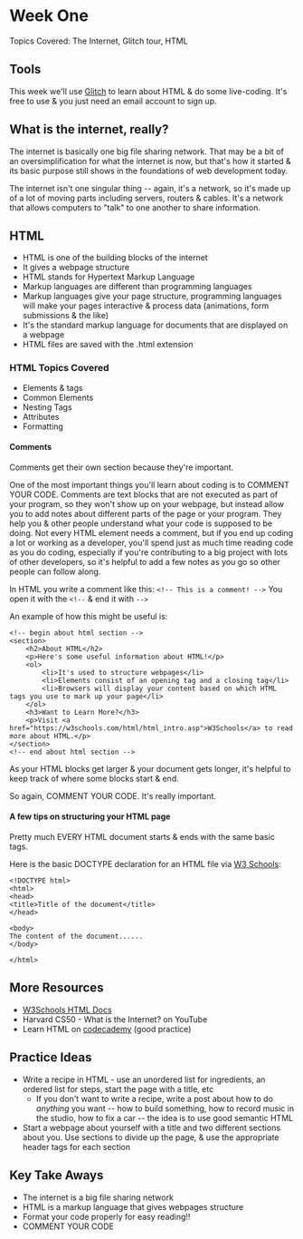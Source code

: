 # Week One

Topics Covered: The Internet, Glitch tour, HTML

## Tools

This week we'll use [Glitch](https://glitch.com/) to learn about HTML & do some live-coding. It's free to use & you just need an email account to sign up.

## What is the internet, really?

The internet is basically one big file sharing network. That may be a bit of an oversimplification for what the internet is now, but that's how it started & its basic purpose still shows in the foundations of web development today.

The internet isn't one singular thing -- again, it's a network, so it's made up of a lot of moving parts including servers, routers & cables. It's a network that allows computers to "talk" to one another to share information.

## HTML

- HTML is one of the building blocks of the internet
- It gives a webpage structure
- HTML stands for Hypertext Markup Language
- Markup languages are different than programming languages
- Markup languages give your page structure, programming languages will make your pages interactive & process data (animations, form submissions & the like)
- It's the standard markup language for documents that are displayed on a webpage
- HTML files are saved with the .html extension

### HTML Topics Covered

- Elements & tags
- Common Elements
- Nesting Tags
- Attributes
- Formatting

#### Comments

Comments get their own section because they're important.

One of the most important things you'll learn about coding is to COMMENT YOUR CODE. Comments are text blocks that are not executed as part of your program, so they won't show up on your webpage, but instead allow you to add notes about different parts of the page or your program. They help you & other people understand what your code is supposed to be doing. Not every HTML element needs a comment, but if you end up coding a lot or working as a developer, you'll spend just as much time reading code as you do coding, especially if you're contributing to a big project with lots of other developers, so it's helpful to add a few notes as you go so other people can follow along.

In HTML you write a comment like this:
`<!-- This is a comment! -->`
You open it with the `<!--` & end it with `-->`

An example of how this might be useful is:

```
<!-- begin about html section -->
<section>
    <h2>About HTML</h2>
    <p>Here's some useful information about HTML!</p>
    <ol>
        <li>It's used to structure webpages</li>
        <li>Elements consist of an opening tag and a closing tag</li>
        <li>Browsers will display your content based on which HTML tags you use to mark up your page</li>
    </ol>
    <h3>Want to Learn More?</h3>
    <p>Visit <a href="https://w3schools.com/html/html_intro.asp">W3Schools</a> to read more about HTML.</p>
</section>
<!-- end about html section -->
```

As your HTML blocks get larger & your document gets longer, it's helpful to keep track of where some blocks start & end.

So again, COMMENT YOUR CODE. It's really important.

#### A few tips on structuring your HTML page

Pretty much EVERY HTML document starts & ends with the same basic tags.

Here is the basic DOCTYPE declaration for an HTML file via [W3 Schools](https://www.w3schools.com/tags/tag_doctype.asp):

```
<!DOCTYPE html>
<html>
<head>
<title>Title of the document</title>
</head>

<body>
The content of the document......
</body>

</html>
```

## More Resources

- [W3Schools HTML Docs](https://www.w3schools.com/html/default.asp)
- Harvard CS50 - What is the Internet? on YouTube
- Learn HTML on [codecademy](https://www.codecademy.com/learn/learn-html) (good practice)

## Practice Ideas

- Write a recipe in HTML - use an unordered list for ingredients, an ordered list for steps, start the page with a title, etc
  - If you don't want to write a recipe, write a post about how to do _anything_ you want -- how to build something, how to record music in the studio, how to fix a car -- the idea is to use good semantic HTML
- Start a webpage about yourself with a title and two different sections about you. Use sections to divide up the page, & use the appropriate header tags for each section

## Key Take Aways

- The internet is a big file sharing network
- HTML is a markup language that gives webpages structure
- Format your code properly for easy reading!!
- COMMENT YOUR CODE
